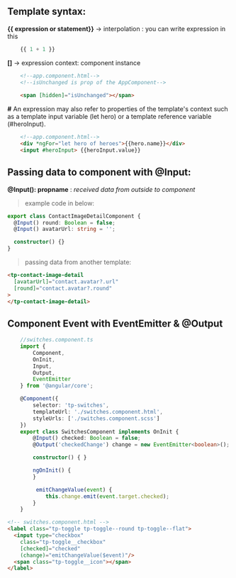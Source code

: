 
## Template syntax: 
**{{ expression or statement}}** -> interpolation : you can write expression in this
```typescript
    {{ 1 + 1 }}
```
**[]** -> expression context: component instance
```html
    <!--app.component.html-->
    <!--isUnchanged is prop of the AppComponent-->
    
    <span [hidden]="isUnchanged"></span>
```
**#** An expression may also refer to properties of the template's context such as a template input variable (let hero) or a template reference variable (#heroInput).
```html
    <!--app.component.html-->
    <div *ngFor="let hero of heroes">{{hero.name}}</div>
    <input #heroInput> {{heroInput.value}}
```

## Passing data to component with @Input:

**@Input(): propname** : *received data from outside to component*
>example code in below:
```typescript
export class ContactImageDetailComponent {
  @Input() round: Boolean = false;
  @Input() avatarUrl: string = '';

  constructor() {}
}
```
>passing data from another template:
```html
<tp-contact-image-detail
  [avatarUrl]="contact.avatar?.url"
  [round]="contact.avatar?.round"
>
</tp-contact-image-detail>

```


## Component Event with EventEmitter & @Output
```typescript
    //switches.component.ts
    import { 
        Component, 
        OnInit, 
        Input, 
        Output, 
        EventEmitter 
    } from '@angular/core';

    @Component({
        selector: 'tp-switches',
        templateUrl: './switches.component.html',
        styleUrls: ['./switches.component.scss']
    })
    export class SwitchesComponent implements OnInit {
        @Input() checked: Boolean = false;
        @Output('checkedChange') change = new EventEmitter<boolean>();

        constructor() { }

        ngOnInit() {
        }

         emitChangeValue(event) {
            this.change.emit(event.target.checked);
        }
    }
```
```html
<!-- switches.component.html -->
<label class="tp-toggle tp-toggle--round tp-toggle--flat">
  <input type="checkbox"
    class="tp-toggle__checkbox"
    [checked]="checked"
    (change)="emitChangeValue($event)"/>
  <span class="tp-toggle__icon"></span>
</label>
```
